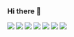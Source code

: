 ### Hi there 👋
<img src="https://img.shields.io/badge/JavaScript-4.3.2-3178C6?style=flat&logo=TypeScript&logoColor=white"/>
<img src="https://img.shields.io/badge/React-17.0.2-61DAFB?style=flat&logo=React&logoColor=white"/>
<img src="https://img.shields.io/badge/Java-007396?style=flat&logo=Java&logoColor=white"/>
<img src="https://img.shields.io/badge/Database-003B57?style=flat&logo=MySQL&logoColor=white"/>
<img src="https://img.shields.io/badge/Spring-6DB33F?style=flat&logo=Spring&logoColor=white"/>
<img src="https://img.shields.io/badge/Node.js-339933?style=flat&logo=Node.js&logoColor=white"/>
<img src="https://img.shields.io/badge/HTML5-E34F26?style=flat&logo=HTML5&logoColor=white"/>

<!--
**jih8908/jih8908** is a ✨ _special_ ✨ repository because its `README.md` (this file) appears on your GitHub profile.

Here are some ideas to get you started:

- 🔭 I’m currently working on ...
- 🌱 I’m currently learning ...
- 👯 I’m looking to collaborate on ...
- 🤔 I’m looking for help with ...
- 💬 Ask me about ...
- 📫 How to reach me: ...
- 😄 Pronouns: ...
- ⚡ Fun fact: ...
-->
